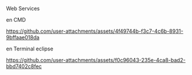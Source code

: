 Web Services



en CMD

https://github.com/user-attachments/assets/4f49744b-f3c7-4c6b-8931-9bffaae018da



en Terminal eclipse


https://github.com/user-attachments/assets/f0c96043-235e-4ca8-bad2-bbd7402c8fec

